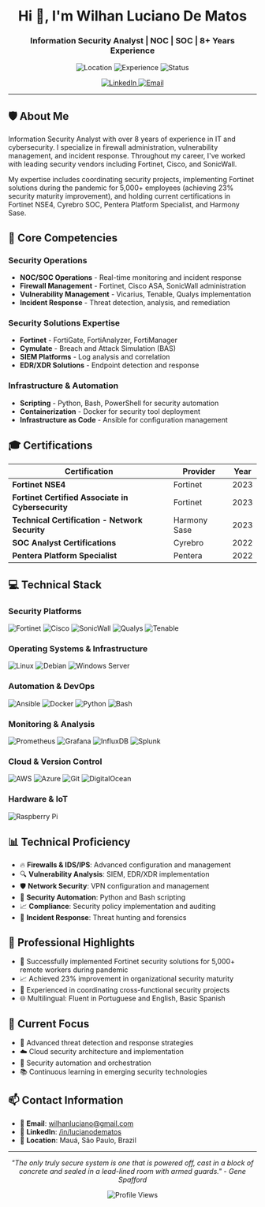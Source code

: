 <h1 align="center">Hi 👋, I'm Wilhan Luciano De Matos</h1>
<h3 align="center">Information Security Analyst | NOC | SOC | 8+ Years Experience</h3>
<p align="center">
  <img src="https://img.shields.io/badge/Location-Mauá,_SP,_Brazil-blue?style=flat-square&logo=google-maps" alt="Location">
  <img src="https://img.shields.io/badge/Experience-8+_Years-green?style=flat-square&logo=clock" alt="Experience">
  <img src="https://img.shields.io/badge/Status-Open_to_Opportunities-brightgreen?style=flat-square&logo=linkedin" alt="Status">
</p>

<p align="center">
  <a href="https://www.linkedin.com/in/lucianodematos/" target="_blank">
    <img src="https://img.shields.io/badge/LinkedIn-0077B5?style=for-the-badge&logo=linkedin&logoColor=white" alt="LinkedIn">
  </a>
  <a href="mailto:wilhanluciano@gmail.com">
    <img src="https://img.shields.io/badge/Email-D14836?style=for-the-badge&logo=gmail&logoColor=white" alt="Email">
  </a>
</p>

---

## 🛡️ About Me

Information Security Analyst with over 8 years of experience in IT and cybersecurity. I specialize in firewall administration, vulnerability management, and incident response. Throughout my career, I've worked with leading security vendors including Fortinet, Cisco, and SonicWall.

My expertise includes coordinating security projects, implementing Fortinet solutions during the pandemic for 5,000+ employees (achieving 23% security maturity improvement), and holding current certifications in Fortinet NSE4, Cyrebro SOC, Pentera Platform Specialist, and Harmony Sase.

## 🔐 Core Competencies

### **Security Operations**
- **NOC/SOC Operations** - Real-time monitoring and incident response
- **Firewall Management** - Fortinet, Cisco ASA, SonicWall administration
- **Vulnerability Management** - Vicarius, Tenable, Qualys implementation
- **Incident Response** - Threat detection, analysis, and remediation

### **Security Solutions Expertise**
- **Fortinet** - FortiGate, FortiAnalyzer, FortiManager
- **Cymulate** - Breach and Attack Simulation (BAS)
- **SIEM Platforms** - Log analysis and correlation
- **EDR/XDR Solutions** - Endpoint detection and response

### **Infrastructure & Automation**
- **Scripting** - Python, Bash, PowerShell for security automation
- **Containerization** - Docker for security tool deployment
- **Infrastructure as Code** - Ansible for configuration management

## 🎓 Certifications

<div align="center">

| Certification | Provider | Year |
|--------------|----------|------|
| **Fortinet NSE4** | Fortinet | 2023 |
| **Fortinet Certified Associate in Cybersecurity** | Fortinet | 2023 |
| **Technical Certification - Network Security** | Harmony Sase | 2023 |
| **SOC Analyst Certifications** | Cyrebro | 2022 |
| **Pentera Platform Specialist** | Pentera | 2022 |

</div>

## 💻 Technical Stack

### **Security Platforms**
![Fortinet](https://img.shields.io/badge/Fortinet-EE3124?style=for-the-badge&logo=fortinet&logoColor=white)
![Cisco](https://img.shields.io/badge/Cisco-1BA0D7?style=for-the-badge&logo=cisco&logoColor=white)
![SonicWall](https://img.shields.io/badge/SonicWall-FF6700?style=for-the-badge&logo=sonicwall&logoColor=white)
![Qualys](https://img.shields.io/badge/Qualys-DA291C?style=for-the-badge&logo=qualys&logoColor=white)
![Tenable](https://img.shields.io/badge/Tenable-00C176?style=for-the-badge&logo=tenable&logoColor=white)

### **Operating Systems & Infrastructure**
![Linux](https://img.shields.io/badge/Linux-FCC624?style=for-the-badge&logo=linux&logoColor=black)
![Debian](https://img.shields.io/badge/Debian-D70A53?style=for-the-badge&logo=debian&logoColor=white)
![Windows Server](https://img.shields.io/badge/Windows_Server-0078D6?style=for-the-badge&logo=windows&logoColor=white)

### **Automation & DevOps**
![Ansible](https://img.shields.io/badge/ansible-%231A1918.svg?style=for-the-badge&logo=ansible&logoColor=white)
![Docker](https://img.shields.io/badge/docker-%230db7ed.svg?style=for-the-badge&logo=docker&logoColor=white)
![Python](https://img.shields.io/badge/python-3670A0?style=for-the-badge&logo=python&logoColor=ffdd54)
![Bash](https://img.shields.io/badge/bash-%23121011.svg?style=for-the-badge&logo=gnu-bash&logoColor=white)

### **Monitoring & Analysis**
![Prometheus](https://img.shields.io/badge/Prometheus-E6522C?style=for-the-badge&logo=Prometheus&logoColor=white)
![Grafana](https://img.shields.io/badge/grafana-%23F46800.svg?style=for-the-badge&logo=grafana&logoColor=white)
![InfluxDB](https://img.shields.io/badge/InfluxDB-22ADF6?style=for-the-badge&logo=InfluxDB&logoColor=white)
![Splunk](https://img.shields.io/badge/Splunk-000000?style=for-the-badge&logo=splunk&logoColor=white)

### **Cloud & Version Control**
![AWS](https://img.shields.io/badge/AWS-%23FF9900.svg?style=for-the-badge&logo=amazon-aws&logoColor=white)
![Azure](https://img.shields.io/badge/azure-%230072C6.svg?style=for-the-badge&logo=microsoftazure&logoColor=white)
![Git](https://img.shields.io/badge/git-%23F05033.svg?style=for-the-badge&logo=git&logoColor=white)
![DigitalOcean](https://img.shields.io/badge/DigitalOcean-%230167ff.svg?style=for-the-badge&logo=digitalOcean&logoColor=white)

### **Hardware & IoT**
![Raspberry Pi](https://img.shields.io/badge/-RaspberryPi-C51A4A?style=for-the-badge&logo=Raspberry-Pi)

## 📊 Technical Proficiency

- 🔥 **Firewalls & IDS/IPS**: Advanced configuration and management
- 🔍 **Vulnerability Analysis**: SIEM, EDR/XDR implementation
- 🛡️ **Network Security**: VPN configuration and management
- 🤖 **Security Automation**: Python and Bash scripting
- 📈 **Compliance**: Security policy implementation and auditing
- 🚨 **Incident Response**: Threat hunting and forensics

## 🏢 Professional Highlights

- 📌 Successfully implemented Fortinet security solutions for 5,000+ remote workers during pandemic
- 📈 Achieved 23% improvement in organizational security maturity
- 🤝 Experienced in coordinating cross-functional security projects
- 🌐 Multilingual: Fluent in Portuguese and English, Basic Spanish

## 🎯 Current Focus

- 🔐 Advanced threat detection and response strategies
- ☁️ Cloud security architecture and implementation
- 🤖 Security automation and orchestration
- 📚 Continuous learning in emerging security technologies

## 📫 Contact Information

- 📧 **Email**: wilhanluciano@gmail.com
- 💼 **LinkedIn**: [/in/lucianodematos](https://www.linkedin.com/in/lucianodematos/)
- 📍 **Location**: Mauá, São Paulo, Brazil

---

<p align="center">
  <i>"The only truly secure system is one that is powered off, cast in a block of concrete and sealed in a lead-lined room with armed guards." - Gene Spafford</i>
</p>

<p align="center">
  <img src="https://komarev.com/ghpvc/?username=stormcrow94&color=red&style=flat-square" alt="Profile Views">
</p>
